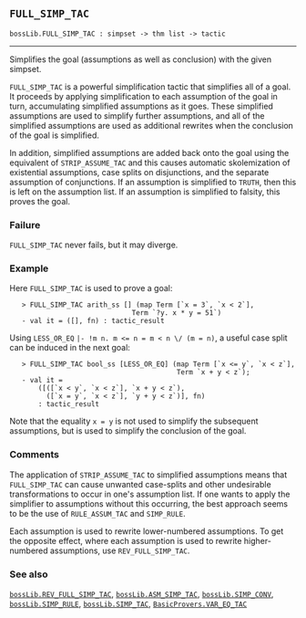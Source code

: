 ## `FULL_SIMP_TAC`

``` hol4
bossLib.FULL_SIMP_TAC : simpset -> thm list -> tactic
```

------------------------------------------------------------------------

Simplifies the goal (assumptions as well as conclusion) with the given
simpset.

`FULL_SIMP_TAC` is a powerful simplification tactic that simplifies all
of a goal. It proceeds by applying simplification to each assumption of
the goal in turn, accumulating simplified assumptions as it goes. These
simplified assumptions are used to simplify further assumptions, and all
of the simplified assumptions are used as additional rewrites when the
conclusion of the goal is simplified.

In addition, simplified assumptions are added back onto the goal using
the equivalent of `STRIP_ASSUME_TAC` and this causes automatic
skolemization of existential assumptions, case splits on disjunctions,
and the separate assumption of conjunctions. If an assumption is
simplified to `TRUTH`, then this is left on the assumption list. If an
assumption is simplified to falsity, this proves the goal.

### Failure

`FULL_SIMP_TAC` never fails, but it may diverge.

### Example

Here `FULL_SIMP_TAC` is used to prove a goal:

``` hol4
   > FULL_SIMP_TAC arith_ss [] (map Term [`x = 3`, `x < 2`],
                              Term `?y. x * y = 51`)
   - val it = ([], fn) : tactic_result
```

Using `LESS_OR_EQ` `|- !m n. m <= n = m < n \/ (m = n)`, a useful case
split can be induced in the next goal:

``` hol4
   > FULL_SIMP_TAC bool_ss [LESS_OR_EQ] (map Term [`x <= y`, `x < z`],
                                         Term `x + y < z`);
   - val it =
       ([([`x < y`, `x < z`], `x + y < z`),
         ([`x = y`, `x < z`], `y + y < z`)], fn)
       : tactic_result
```

Note that the equality `x = y` is not used to simplify the subsequent
assumptions, but is used to simplify the conclusion of the goal.

### Comments

The application of `STRIP_ASSUME_TAC` to simplified assumptions means
that `FULL_SIMP_TAC` can cause unwanted case-splits and other
undesirable transformations to occur in one's assumption list. If one
wants to apply the simplifier to assumptions without this occurring, the
best approach seems to be the use of `RULE_ASSUM_TAC` and `SIMP_RULE`.

Each assumption is used to rewrite lower-numbered assumptions. To get
the opposite effect, where each assumption is used to rewrite
higher-numbered assumptions, use `REV_FULL_SIMP_TAC`.

### See also

[`bossLib.REV_FULL_SIMP_TAC`](#bossLib.REV_FULL_SIMP_TAC),
[`bossLib.ASM_SIMP_TAC`](#bossLib.ASM_SIMP_TAC),
[`bossLib.SIMP_CONV`](#bossLib.SIMP_CONV),
[`bossLib.SIMP_RULE`](#bossLib.SIMP_RULE),
[`bossLib.SIMP_TAC`](#bossLib.SIMP_TAC),
[`BasicProvers.VAR_EQ_TAC`](#BasicProvers.VAR_EQ_TAC)
